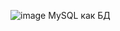 ![image](https://github.com/syerasyl/DBT-TODO-Backend/assets/103167099/bd3ea075-18b0-4fb6-bc80-22e0c3066403)
MySQL как БД

